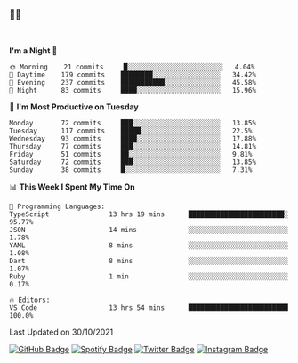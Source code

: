 ### 🤙🍺

<!-- <a href="https://github-readme-stats.vercel.app/api?username=hzak2xx&count_private=true&show_icons=true&theme=dracula">
  <img align="center" src="https://github-readme-stats.vercel.app/api?username=hzak2xx&count_private=true&show_icons=true&theme=dracula" />
</a>
</br> -->
</br>

<!--START_SECTION:waka-->
**I'm a Night 🦉** 

```text
🌞 Morning    21 commits     █░░░░░░░░░░░░░░░░░░░░░░░░   4.04% 
🌆 Daytime    179 commits    ████████░░░░░░░░░░░░░░░░░   34.42% 
🌃 Evening    237 commits    ███████████░░░░░░░░░░░░░░   45.58% 
🌙 Night      83 commits     ████░░░░░░░░░░░░░░░░░░░░░   15.96%

```
📅 **I'm Most Productive on Tuesday** 

```text
Monday       72 commits     ███░░░░░░░░░░░░░░░░░░░░░░   13.85% 
Tuesday      117 commits    █████░░░░░░░░░░░░░░░░░░░░   22.5% 
Wednesday    93 commits     ████░░░░░░░░░░░░░░░░░░░░░   17.88% 
Thursday     77 commits     ███░░░░░░░░░░░░░░░░░░░░░░   14.81% 
Friday       51 commits     ██░░░░░░░░░░░░░░░░░░░░░░░   9.81% 
Saturday     72 commits     ███░░░░░░░░░░░░░░░░░░░░░░   13.85% 
Sunday       38 commits     █░░░░░░░░░░░░░░░░░░░░░░░░   7.31%

```


📊 **This Week I Spent My Time On** 

```text
💬 Programming Languages: 
TypeScript               13 hrs 19 mins      ████████████████████████░   95.77% 
JSON                     14 mins             ░░░░░░░░░░░░░░░░░░░░░░░░░   1.78% 
YAML                     8 mins              ░░░░░░░░░░░░░░░░░░░░░░░░░   1.08% 
Dart                     8 mins              ░░░░░░░░░░░░░░░░░░░░░░░░░   1.07% 
Ruby                     1 min               ░░░░░░░░░░░░░░░░░░░░░░░░░   0.17%

🔥 Editors: 
VS Code                  13 hrs 54 mins      █████████████████████████   100.0%

```


 Last Updated on 30/10/2021
<!--END_SECTION:waka-->

[![GitHub Badge](https://img.shields.io/badge/GitHub-100000?style=for-the-badge&logo=github&logoColor=white)](https://github.com/hzak2xx)
[![Spotify Badge](https://img.shields.io/badge/Spotify-1ED760?&style=for-the-badge&logo=spotify&logoColor=white)](https://open.spotify.com/user/uf90s6sbbh75a1mt44clkhkvf)
[![Twitter Badge](https://img.shields.io/badge/Twitter-1DA1F2?style=for-the-badge&logo=twitter&logoColor=white)](https://twitter.com/hzak2xx)
[![Instagram Badge](https://img.shields.io/badge/Instagram-E4405F?style=for-the-badge&logo=instagram&logoColor=white)](https://www.instagram.com/hzak2xx/)
